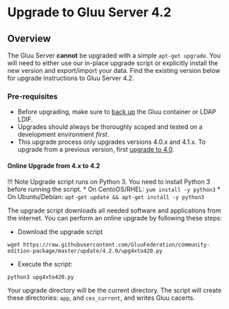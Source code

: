 # Upgrade to Gluu Server 4.2

## Overview
The Gluu Server **cannot** be upgraded with a simple `apt-get upgrade`. You will need to either use our in-place upgrade script or explicitly install the new version and export/import your data. Find the existing version below for upgrade instructions to Gluu Server 4.2. 

### Pre-requisites

- Before upgrading, make sure to [back up](../operation/backup.md) the Gluu container or LDAP LDIF. 
- Upgrades should always be thoroughly scoped and tested on a development environment *first*.
- This upgrade process only upgrades versions 4.0.x and 4.1.x. To upgrade from a previous version, first [upgrade to 4.0](https://gluu.org/docs/gluu-server/4.0/upgrade/).

#### Online Upgrade from 4.x to 4.2

!!! Note
    Upgrade script runs on Python 3. You need to install Python 3 before running the script.
    * On CentoOS/RHEL: `yum install -y python3`
    * On Ubuntu/Debian: `apt-get update && apt-get install -y python3`

The upgrade script downloads all needed software and applications from the internet. You can perform an online upgrade by following these steps:

* Download the upgrade script

```
wget https://raw.githubusercontent.com/GluuFederation/community-edition-package/master/update/4.2.0/upg4xto420.py
```

* Execute the script:

```
python3 upg4xto420.py
```

Your upgrade directory will be the current directory. The script will create these directories: `app`, and `ces_current`, and writes Gluu cacerts.

<!--
### Upgrading from 3.1.x to 4.2

At this time, only Gluu Server version 3.1.x can be upgraded to version 4.2. The upgrade script works on CentOS 7, Ubuntu 16, and RedHat 7. Upgrade script performs the following steps:

- Upgrades Java to Amazon Corretto. Extracts certificates from the existing Java keystore to `hostname_service.crt` in the upgrade directory. After upgrading Java, imports to keystore
- Upgrades all Gluu WAR files, NodeJS, and Passport components
- Transfers all data from LDAP to `gluu.ldif` in the upgrade directory
- Upgrades to [WrenDS](https://github.com/WrenSecurity/wrends) (a community maintained fork of OpenDJ). If you are currently running OpenLDAP, it will be backed up and migrated to WrenDS
- Processes `gluu.ldif` to convert the existing data set to the new model. Removes all inums. Depending on the data
size, this step will take some time. Writes resulting data to `gluu_noinum.ldif`. Your current passport configuration
will be moved to `gluuPassportConfiguration.json` for future reference
- Imports `gluu_noinum.ldif` to newly installed WrenDS. Rejected and Skipped entries will be written to 
`opendj_rejects.txt` and `opendj_skips.txt` to the upgrade directory
- Upgrade script uses setup.py to updated the configuration. All activities will be logged to `setup/update.log` and
`update_error.log`
- All files will be backed up with `file_name.gluu-version-#~` where # is a consecutive number, unless backup is specified in
another way.
- Sets the OpenID Connect `claimsParameterSupported` property to `false` by default to ensure clients are unable to gather unwanted claims. If a client in use depends on this property, it can be set back to `true` in the JSON configuration.

!!! Note
    If you are using custom schema:  
    (a) OpenDJ Users: Back up the schema file  
    (b) OpenLDAP users: Convert the schema according to [this guide](https://backstage.forgerock.com/docs/opendj/3.5/admin-guide/#chap-schema)  
    
    When the upgrade script prompts:  
    
    ```
    If you have custom ldap schema, add them now and press c  
    If you don't have any custom schema you can continue with pressing c
    ```
    
    Put the schema file in `/opt/opendj/config/schema/`


There are two options to perform the upgrade (both methods work inside the container):

#### Online Upgrade
!!! Note
    Upgrade script runs on Python 3. You need to install Python 3 before running the script.
    * On CentoOS/RHEL: `yum install -y python3`
    * On Ubuntu/Debian: `apt-get update && apt-get install -y python3`

The upgrade script downloads all needed software and applications from the internet. You can perform an online upgrade by following these steps:

* Download the upgrade script

```
wget https://raw.githubusercontent.com/GluuFederation/community-edition-package/master/update/4.2.0/upg4xto420.py
```

* Execute the script:

```
python3 upg4xto420.py
```

Your upgrade directory will be the current directory. The script will create these directories: `app`, and `ces_current`, and writes Gluu cacerts.

#### Static Upgrade
The static, self-extracting upgrade package contains all components for the upgrade. You still need an internet connection to install the libraries that are needed by the upgrade script. To perform a static upgrade, follow these steps:

* Download the self-extracting package

```
wget http:// ...... /4.2-upg.sh
```

* Execute the script

```
sh 4.2-upg.sh
```

The upgrade directory will be `/opt/upd/4.2-upg`
-->
